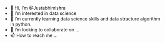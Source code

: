 - 👋 Hi, I’m @Justabhimishra
- 👀 I’m interested in data science
- 🌱 I’m currently learning data science skills and data structure algorithm in python.
- 💞️ I’m looking to collaborate on ...
- 📫 How to reach me ...

<!---
Justabhimishra/Justabhimishra is a ✨ special ✨ repository because its `README.md` (this file) appears on your GitHub profile.
You can click the Preview link to take a look at your changes.
--->
